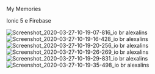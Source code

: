 My Memories

Ionic 5 e Firebase

![Screenshot_2020-03-27-10-19-07-816_io br alexalins](https://user-images.githubusercontent.com/17071599/77833443-1a26e100-711c-11ea-9ef4-3b4616b14e9b.jpg)
![Screenshot_2020-03-27-10-19-16-428_io br alexalins](https://user-images.githubusercontent.com/17071599/77833457-388cdc80-711c-11ea-8292-8192f06f8af0.jpg)
![Screenshot_2020-03-27-10-19-20-256_io br alexalins](https://user-images.githubusercontent.com/17071599/77833464-417dae00-711c-11ea-946e-e1e58ea8f4a1.jpg)
![Screenshot_2020-03-27-10-19-26-269_io br alexalins](https://user-images.githubusercontent.com/17071599/77833465-42aedb00-711c-11ea-963e-69b2a26f8638.jpg)
![Screenshot_2020-03-27-10-19-29-831_io br alexalins](https://user-images.githubusercontent.com/17071599/77833467-46daf880-711c-11ea-9576-3e721bebccd2.jpg)
![Screenshot_2020-03-27-10-19-35-498_io br alexalins](https://user-images.githubusercontent.com/17071599/77833470-48a4bc00-711c-11ea-8ce0-9c87d93c4608.jpg)
